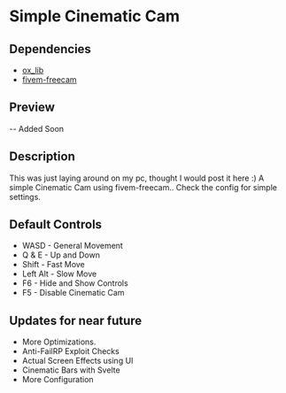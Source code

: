 # Simple Cinematic Cam

## Dependencies
* [ox_lib](https://github.com/overextended/ox_lib)
* [fivem-freecam](https://github.com/Deltanic/fivem-freecam)

## Preview
-- Added Soon

## Description
This was just laying around on my pc, thought I would post it here :)
A simple Cinematic Cam using fivem-freecam..
Check the config for simple settings.

## Default Controls
* WASD - General Movement
* Q & E - Up and Down
* Shift - Fast Move
* Left Alt - Slow Move
* F6 - Hide and Show Controls
* F5 - Disable Cinematic Cam

## Updates for near future
* More Optimizations.
* Anti-FailRP Exploit Checks
* Actual Screen Effects using UI
* Cinematic Bars with Svelte
* More Configuration
